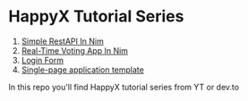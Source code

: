 # HappyX Tutorial Series

1. [Simple RestAPI In Nim](https://github.com/HapticX/happyx-tutorial-series/tree/master/simple_rest_api)
2. [Real-Time Voting App In Nim](https://github.com/HapticX/happyx-tutorial-series/tree/master/vote_app)
3. [Login Form](https://github.com/HapticX/happyx-tutorial-series/tree/master/login_form)
4. [Single-page application template](https://github.com/HapticX/happyx-tutorial-series/tree/master/app_template)

In this repo you'll find HappyX tutorial series from YT or dev.to
